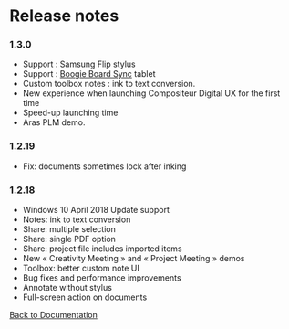 # Release notes

### 1.3.0

- Support : Samsung Flip stylus
-	Support : [Boogie Board Sync](https://myboogieboard.com/products/sync) tablet
- Custom toolbox notes : ink to text conversion.
-	New experience when launching Compositeur Digital UX for the first time
-	Speed-up launching time
-	Aras PLM demo.


### 1.2.19

-	Fix: documents sometimes lock after inking

### 1.2.18

-	Windows 10 April 2018 Update support
-	Notes: ink to text conversion
-	Share: multiple selection
-	Share: single PDF option
-	Share: project file includes imported items
-	New « Creativity Meeting » and « Project Meeting » demos
-	Toolbox: better custom note UI
-	Bug fixes and performance improvements
- Annotate without stylus
- Full-screen action on documents


[Back to Documentation](../index.md)
